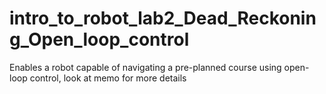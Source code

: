 # intro_to_robot_lab2_Dead_Reckoning_Open_loop_control
Enables a robot capable of navigating a pre-planned course using open-loop control, look at memo for more details
